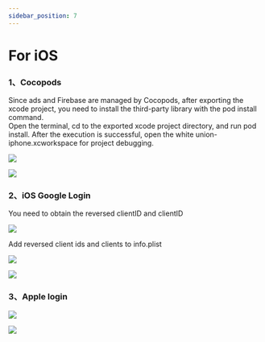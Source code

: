 ```yaml
---
sidebar_position: 7
---
```


# For iOS

### 1、Cocopods
Since ads and Firebase are managed by Cocopods, after exporting the xcode project, you need to install the third-party library with the pod install command.<BR/>
Open the terminal, cd to the exported xcode project directory, and run pod install. After the execution is successful, open the white union-iphone.xcworkspace for project debugging.

![](/img/HCSDK/image07.png)

![](/img/HCSDK/image08.png)

### 2、iOS Google Login

You need to obtain the reversed clientID and clientID

![](/img/HCSDK/image09.png)


Add reversed client ids and clients to info.plist

![](/img/HCSDK/image10.png)

![](/img/HCSDK/image11.png)


### 3、Apple login

![](/img/HCSDK/image12.png)

![](/img/HCSDK/image13.png)

